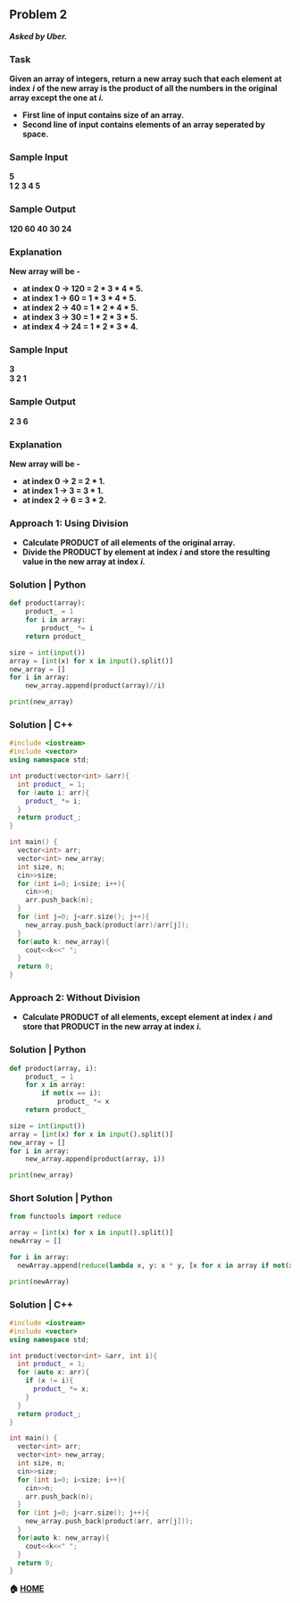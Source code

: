 ## Problem 2
***Asked by Uber.***
### Task
**Given an array of integers, return a new array such that each element at index** ***i*** **of the new array is the product of all the numbers in the original array except the one at** ***i.***
- **First line of input contains size of an array.**
- **Second line of input contains elements of an array seperated by space.**
### Sample Input
**5**  
**1 2 3 4 5** 
### Sample Output
**120 60 40 30 24**
### Explanation
**New array will be -**  
- **at index 0 -> 120 = 2 * 3 * 4 * 5.**
- **at index 1 -> 60 = 1 * 3 * 4 * 5.**
- **at index 2 -> 40 = 1 * 2 * 4 * 5.**
- **at index 3 -> 30 = 1 * 2 * 3 * 5.**
- **at index 4 -> 24 = 1 * 2 * 3 * 4.**
### Sample Input
**3**  
**3 2 1** 
### Sample Output
**2 3 6**
### Explanation
**New array will be -**  
- **at index 0 -> 2 = 2 * 1.**
- **at index 1 -> 3 = 3 * 1.**
- **at index 2 -> 6 = 3 * 2.**
### Approach 1: Using Division
- **Calculate PRODUCT of all elements of the original array.**
- **Divide the PRODUCT by element at index** ***i*** **and store the resulting value in the new array at index** ***i.***
### Solution | Python
```python
def product(array):
    product_ = 1
    for i in array:
        product_ *= i
    return product_

size = int(input())
array = [int(x) for x in input().split()]
new_array = []
for i in array:
    new_array.append(product(array)//i)

print(new_array)
```
### Solution | C++
```cpp
#include <iostream>
#include <vector>
using namespace std;

int product(vector<int> &arr){
  int product_ = 1;
  for (auto i: arr){
    product_ *= i;
  }
  return product_;
}

int main() {
  vector<int> arr; 
  vector<int> new_array;
  int size, n;
  cin>>size;
  for (int i=0; i<size; i++){
    cin>>n;
    arr.push_back(n);
  }
  for (int j=0; j<arr.size(); j++){
    new_array.push_back(product(arr)/arr[j]);
  }
  for(auto k: new_array){
    cout<<k<<" ";
  }
  return 0;
}
```
### Approach 2: Without Division
- **Calculate PRODUCT of all elements, except element at index** ***i*** **and store that PRODUCT in the new array at index** ***i.***
### Solution | Python
```python
def product(array, i):
    product_ = 1
    for x in array:
        if not(x == i):
            product_ *= x
    return product_

size = int(input())
array = [int(x) for x in input().split()]
new_array = []
for i in array:
    new_array.append(product(array, i))

print(new_array)
```
### Short Solution | Python
```python
from functools import reduce

array = [int(x) for x in input().split()]
newArray = []

for i in array:
  newArray.append(reduce(lambda x, y: x * y, [x for x in array if not(x == i)]))

print(newArray)
```

### Solution | C++ 
```cpp
#include <iostream>
#include <vector>
using namespace std;

int product(vector<int> &arr, int i){
  int product_ = 1;
  for (auto x: arr){
    if (x != i){
      product_ *= x;
    }
  }
  return product_;
}

int main() {
  vector<int> arr; 
  vector<int> new_array;
  int size, n;
  cin>>size;
  for (int i=0; i<size; i++){
    cin>>n;
    arr.push_back(n);
  }
  for (int j=0; j<arr.size(); j++){
    new_array.push_back(product(arr, arr[j]));
  }
  for(auto k: new_array){
    cout<<k<<" ";
  }
  return 0;
}
```

**:house: [HOME](https://github.com/theInvincible/Daily-Coding-Problem/)**
